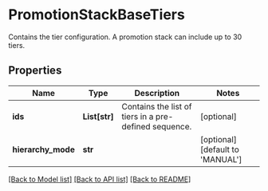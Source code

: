 # PromotionStackBaseTiers

Contains the tier configuration. A promotion stack can include up to 30 tiers.

## Properties

Name | Type | Description | Notes
------------ | ------------- | ------------- | -------------
**ids** | **List[str]** | Contains the list of tiers in a pre-defined sequence. | [optional] 
**hierarchy_mode** | **str** |  | [optional] [default to 'MANUAL']

[[Back to Model list]](../README.md#documentation-for-models) [[Back to API list]](../README.md#documentation-for-api-endpoints) [[Back to README]](../README.md)


